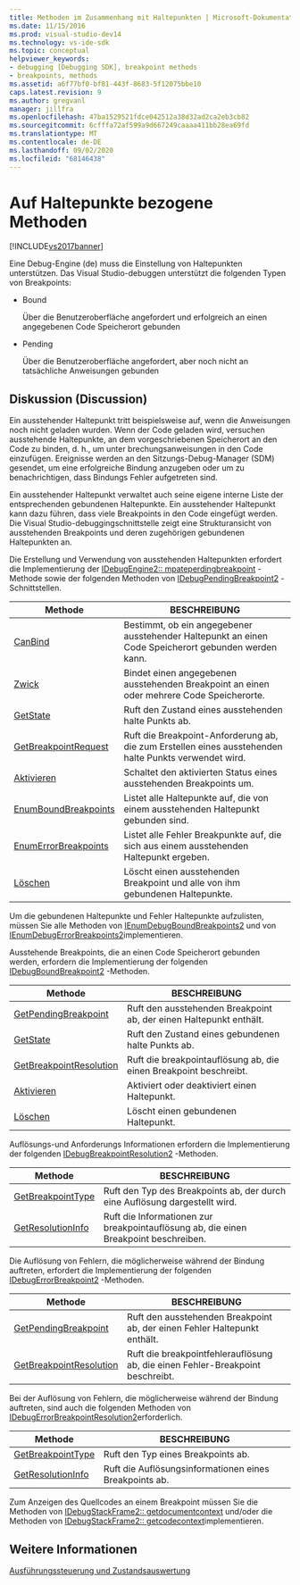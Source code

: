 ```yaml
---
title: Methoden im Zusammenhang mit Haltepunkten | Microsoft-Dokumentation
ms.date: 11/15/2016
ms.prod: visual-studio-dev14
ms.technology: vs-ide-sdk
ms.topic: conceptual
helpviewer_keywords:
- debugging [Debugging SDK], breakpoint methods
- breakpoints, methods
ms.assetid: a6f77bf0-bf81-443f-8683-5f12075bbe10
caps.latest.revision: 9
ms.author: gregvanl
manager: jillfra
ms.openlocfilehash: 47ba1529521fdce042512a38d32ad2ca2eb3cb82
ms.sourcegitcommit: 6cfffa72af599a9d667249caaaa411bb28ea69fd
ms.translationtype: MT
ms.contentlocale: de-DE
ms.lasthandoff: 09/02/2020
ms.locfileid: "68146438"
---
```

# <a name="breakpoint-related-methods"></a>Auf Haltepunkte bezogene Methoden
[!INCLUDE[vs2017banner](../../includes/vs2017banner.md)]

Eine Debug-Engine (de) muss die Einstellung von Haltepunkten unterstützen. Das Visual Studio-debuggen unterstützt die folgenden Typen von Breakpoints:  
  
- Bound  
  
     Über die Benutzeroberfläche angefordert und erfolgreich an einen angegebenen Code Speicherort gebunden  
  
- Pending  
  
     Über die Benutzeroberfläche angefordert, aber noch nicht an tatsächliche Anweisungen gebunden  
  
## <a name="discussion"></a>Diskussion (Discussion)  
 Ein ausstehender Haltepunkt tritt beispielsweise auf, wenn die Anweisungen noch nicht geladen wurden. Wenn der Code geladen wird, versuchen ausstehende Haltepunkte, an dem vorgeschriebenen Speicherort an den Code zu binden, d. h., um unter brechungsanweisungen in den Code einzufügen. Ereignisse werden an den Sitzungs-Debug-Manager (SDM) gesendet, um eine erfolgreiche Bindung anzugeben oder um zu benachrichtigen, dass Bindungs Fehler aufgetreten sind.  
  
 Ein ausstehender Haltepunkt verwaltet auch seine eigene interne Liste der entsprechenden gebundenen Haltepunkte. Ein ausstehender Haltepunkt kann dazu führen, dass viele Breakpoints in den Code eingefügt werden. Die Visual Studio-debuggingschnittstelle zeigt eine Strukturansicht von ausstehenden Breakpoints und deren zugehörigen gebundenen Haltepunkten an.  
  
 Die Erstellung und Verwendung von ausstehenden Haltepunkten erfordert die Implementierung der [IDebugEngine2:: mpateperdingbreakpoint](../../extensibility/debugger/reference/idebugengine2-creatependingbreakpoint.md) -Methode sowie der folgenden Methoden von [IDebugPendingBreakpoint2](../../extensibility/debugger/reference/idebugpendingbreakpoint2.md) -Schnittstellen.  
  
|Methode|BESCHREIBUNG|  
|------------|-----------------|  
|[CanBind](../../extensibility/debugger/reference/idebugpendingbreakpoint2-canbind.md)|Bestimmt, ob ein angegebener ausstehender Haltepunkt an einen Code Speicherort gebunden werden kann.|  
|[Zwick](../../extensibility/debugger/reference/idebugpendingbreakpoint2-bind.md)|Bindet einen angegebenen ausstehenden Breakpoint an einen oder mehrere Code Speicherorte.|  
|[GetState](../../extensibility/debugger/reference/idebugpendingbreakpoint2-getstate.md)|Ruft den Zustand eines ausstehenden halte Punkts ab.|  
|[GetBreakpointRequest](../../extensibility/debugger/reference/idebugpendingbreakpoint2-getbreakpointrequest.md)|Ruft die Breakpoint-Anforderung ab, die zum Erstellen eines ausstehenden halte Punkts verwendet wird.|  
|[Aktivieren](../../extensibility/debugger/reference/idebugpendingbreakpoint2-enable.md)|Schaltet den aktivierten Status eines ausstehenden Breakpoints um.|  
|[EnumBoundBreakpoints](../../extensibility/debugger/reference/idebugpendingbreakpoint2-enumboundbreakpoints.md)|Listet alle Haltepunkte auf, die von einem ausstehenden Haltepunkt gebunden sind.|  
|[EnumErrorBreakpoints](../../extensibility/debugger/reference/idebugpendingbreakpoint2-enumerrorbreakpoints.md)|Listet alle Fehler Breakpunkte auf, die sich aus einem ausstehenden Haltepunkt ergeben.|  
|[Löschen](../../extensibility/debugger/reference/idebugpendingbreakpoint2-delete.md)|Löscht einen ausstehenden Breakpoint und alle von ihm gebundenen Haltepunkte.|  
  
 Um die gebundenen Haltepunkte und Fehler Haltepunkte aufzulisten, müssen Sie alle Methoden von [IEnumDebugBoundBreakpoints2](../../extensibility/debugger/reference/ienumdebugboundbreakpoints2.md) und von [IEnumDebugErrorBreakpoints2](../../extensibility/debugger/reference/ienumdebugerrorbreakpoints2.md)implementieren.  
  
 Ausstehende Breakpoints, die an einen Code Speicherort gebunden werden, erfordern die Implementierung der folgenden [IDebugBoundBreakpoint2](../../extensibility/debugger/reference/idebugboundbreakpoint2.md) -Methoden.  
  
|Methode|BESCHREIBUNG|  
|------------|-----------------|  
|[GetPendingBreakpoint](../../extensibility/debugger/reference/idebugboundbreakpoint2-getpendingbreakpoint.md)|Ruft den ausstehenden Breakpoint ab, der einen Haltepunkt enthält.|  
|[GetState](../../extensibility/debugger/reference/idebugboundbreakpoint2-getstate.md)|Ruft den Zustand eines gebundenen halte Punkts ab.|  
|[GetBreakpointResolution](../../extensibility/debugger/reference/idebugboundbreakpoint2-getbreakpointresolution.md)|Ruft die breakpointauflösung ab, die einen Breakpoint beschreibt.|  
|[Aktivieren](../../extensibility/debugger/reference/idebugboundbreakpoint2-enable.md)|Aktiviert oder deaktiviert einen Haltepunkt.|  
|[Löschen](../../extensibility/debugger/reference/idebugboundbreakpoint2-delete.md)|Löscht einen gebundenen Haltepunkt.|  
  
 Auflösungs-und Anforderungs Informationen erfordern die Implementierung der folgenden [IDebugBreakpointResolution2](../../extensibility/debugger/reference/idebugbreakpointresolution2.md) -Methoden.  
  
|Methode|BESCHREIBUNG|  
|------------|-----------------|  
|[GetBreakpointType](../../extensibility/debugger/reference/idebugbreakpointresolution2-getbreakpointtype.md)|Ruft den Typ des Breakpoints ab, der durch eine Auflösung dargestellt wird.|  
|[GetResolutionInfo](../../extensibility/debugger/reference/idebugbreakpointresolution2-getresolutioninfo.md)|Ruft die Informationen zur breakpointauflösung ab, die einen Breakpoint beschreiben.|  
  
 Die Auflösung von Fehlern, die möglicherweise während der Bindung auftreten, erfordert die Implementierung der folgenden [IDebugErrorBreakpoint2](../../extensibility/debugger/reference/idebugerrorbreakpoint2.md) -Methoden.  
  
|Methode|BESCHREIBUNG|  
|------------|-----------------|  
|[GetPendingBreakpoint](../../extensibility/debugger/reference/idebugerrorbreakpoint2-getpendingbreakpoint.md)|Ruft den ausstehenden Breakpoint ab, der einen Fehler Haltepunkt enthält.|  
|[GetBreakpointResolution](../../extensibility/debugger/reference/idebugerrorbreakpoint2-getbreakpointresolution.md)|Ruft die breakpointfehlerauflösung ab, die einen Fehler-Breakpoint beschreibt.|  
  
 Bei der Auflösung von Fehlern, die möglicherweise während der Bindung auftreten, sind auch die folgenden Methoden von [IDebugErrorBreakpointResolution2](../../extensibility/debugger/reference/idebugerrorbreakpointresolution2.md)erforderlich.  
  
|Methode|BESCHREIBUNG|  
|------------|-----------------|  
|[GetBreakpointType](../../extensibility/debugger/reference/idebugerrorbreakpointresolution2-getbreakpointtype.md)|Ruft den Typ eines Breakpoints ab.|  
|[GetResolutionInfo](../../extensibility/debugger/reference/idebugerrorbreakpointresolution2-getresolutioninfo.md)|Ruft die Auflösungsinformationen eines Breakpoints ab.|  
  
 Zum Anzeigen des Quellcodes an einem Breakpoint müssen Sie die Methoden von [IDebugStackFrame2:: getdocumentcontext](../../extensibility/debugger/reference/idebugstackframe2-getdocumentcontext.md) und/oder die Methoden von [IDebugStackFrame2:: getcodecontext](../../extensibility/debugger/reference/idebugstackframe2-getcodecontext.md)implementieren.  
  
## <a name="see-also"></a>Weitere Informationen  
 [Ausführungssteuerung und Zustandsauswertung](../../extensibility/debugger/execution-control-and-state-evaluation.md)
